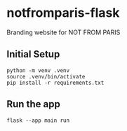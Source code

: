 # notfromparis-flask

Branding website for NOT FROM PARIS

## Initial Setup

```
python -m venv .venv
source .venv/bin/activate
pip install -r requirements.txt
```

## Run the app

```
flask --app main run
```
